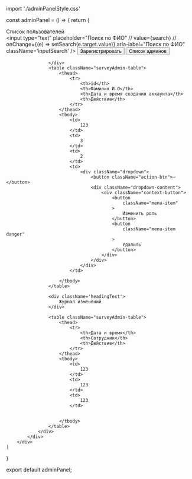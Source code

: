 import './adminPanelStyle.css'

const adminPanel = () => {
    return (
        <div className='adminPanel-container'>
            <div className='adminPanel-inner-container'>
                <div className="tableAdmin-container">
                    <div className='headingText'>
                        Список пользователей
                    </div>
                    <div className='filterAdmin'>
                        <input
                            type="text"
                            placeholder="Поиск по ФИО"
                            // value={search}
                            // onChange={(e) => setSearch(e.target.value)}
                            aria-label="Поиск по ФИО"
                            className='inputSearch'
                        />
                        <button className='buttonAdmin'>Зарегистрировать</button>
                        <button className='buttonAdmin'>Список админов</button>

                    </div>
                    <table className="surveyAdmin-table">
                        <thead>
                            <tr>
                                <th>id</th>
                                <th>Фамилия И.О</th>
                                <th>Дата и время создания аккаунта</th>
                                <th>Действие</th>
                            </tr>
                        </thead>
                        <tbody>
                            <td>
                                123
                            </td>
                            <td>
                                3
                            </td>
                            <td>
                                2
                            </td>
                            <td>
                                <div className="dropdown">
                                    <button className="action-btn">⋯</button>
                                    <div className="dropdown-content">
                                        <div className="context-button">
                                            <button
                                                className="menu-item"
                                            >
                                                Изменить роль
                                            </button>
                                            <button
                                                className="menu-item danger"
                                            >
                                                Удалить
                                            </button>
                                        </div>
                                    </div>
                                </div>
                            </td>

                        </tbody>
                    </table>

                    <div className='headingText'>
                        Журнал изменений
                    </div>

                    <table className="surveyAdmin-table">
                        <thead>
                            <tr>
                                <th>Дата и время</th>
                                <th>Сотрудник</th>
                                <th>Действие</th>
                            </tr>
                        </thead>
                        <tbody>
                            <td>
                                123
                            </td>
                            <td>
                                123
                            </td>
                            <td>
                                123
                            </td>


                        </tbody>
                    </table>
                </div>
            </div>
        </div>
    )
}

export default adminPanel;

